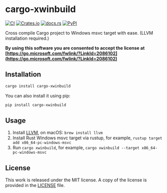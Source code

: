 # cargo-xwinbuild

[![CI](https://github.com/messense/cargo-xwinbuild/workflows/CI/badge.svg)](https://github.com/messense/cargo-xwinbuild/actions?query=workflow%3ACI)
[![Crates.io](https://img.shields.io/crates/v/cargo-xwinbuild.svg)](https://crates.io/crates/cargo-xwinbuild)
[![docs.rs](https://docs.rs/cargo-xwinbuild/badge.svg)](https://docs.rs/cargo-xwinbuild/)
[![PyPI](https://img.shields.io/pypi/v/cargo-xwinbuild.svg)](https://pypi.org/project/cargo-xwinbuild)

Cross compile Cargo project to Windows msvc target with ease. (LLVM installation required.)

**By using this software you are consented to accept the license at [https://go.microsoft.com/fwlink/?LinkId=2086102](https://go.microsoft.com/fwlink/?LinkId=2086102)**

## Installation

```bash
cargo install cargo-xwinbuild
```

You can also install it using pip:

```bash
pip install cargo-xwinbuild
```

## Usage

1. Install [LLVM](https://llvm.org), on macOS: `brew install llvm`
2. Install Rust Windows msvc target via rustup, for example, `rustup target add x86_64-pc-windows-msvc`
3. Run `cargo xwinbuild`, for example, `cargo xwinbuild --target x86_64-pc-windows-msvc`

## License

This work is released under the MIT license. A copy of the license is provided
in the [LICENSE](./LICENSE) file.
